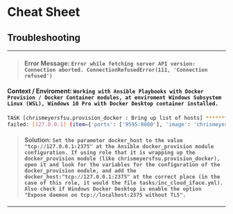 # Cheat Sheet

## Troubleshooting
------------------
> #### Error Message:  `Error while fetching server API version: Connection aborted. ConnectionRefusedError(111, 'Connection refused')`
#### Context / Enviroment: `Working with Ansible Playbooks with Docker Provision / Docker Container modules, at enviroment Windows Subsystem Linux (WSL), Windows 10 Pro with Docker Desktop container installed.`
```bash
TASK [chrismeyersfsu.provision_docker : Bring up list of hosts] *********************************************************************************
failed: [127.0.0.1] (item={'ports': ['9595:8080'], 'image': 'chrismeyers/centos7', 'expose': ['9595:8080'], 'name': 'ualter_jenkins_2_93'}) => {"ansible_loop_var": "item", "changed": false, "item": {"expose": ["9595:8080"], "image": "chrismeyers/centos7", "name": "ualter_jenkins_2_93", "ports": ["9595:8080"]}, "msg": "Error connecting: Error while fetching server API version: ('Connection aborted.', ConnectionRefusedError(111, 'Connection refused'))"}
```
>#### Solution: `Set the parameter docker_host to the value "tcp://127.0.0.1:2375" at the Ansible docker_provision module configuration. If using role that it is wrapping up the docker_provision module (like chrismeyersfsu.provision_docker), open it and look for the variables for the configuration of the docker_provision module, and add the docker_host:"tcp://127.0.0.1:2375" at the correct place (in the case of this role, it would the file tasks/inc_cloud_iface.yml). Also check if Windows Docker Desktop is enable the option "Expose daemon on tcp://localhost:2375 without TLS".`
------------------

